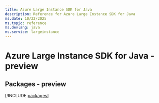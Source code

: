 ```yaml
---
title: Azure Large Instance SDK for Java
description: Reference for Azure Large Instance SDK for Java
ms.date: 10/22/2025
ms.topic: reference
ms.devlang: java
ms.service: largeinstance
---
```

# Azure Large Instance SDK for Java - preview
## Packages - preview
[!INCLUDE [packages](large-instance-index.md)]